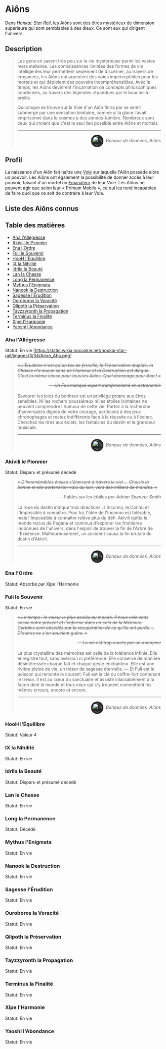 <div id="header"></div>
<script>
    fetch('header.html')
        .then(response => response.text())
        .then(data => {
            document.getElementById('header').innerHTML = data;
        })
        .catch(error => console.error('Error loading header:', error));
</script>

# Aiôns

Dans [_Honkai: Star Rail_](/index.md), les Aiôns sont des êtres mystérieux de dimension supérieure qui sont semblables à des dieux. Ce sont eux qui dirigent l'univers.

## Description

>Les gens en savent très peu sur la vie mystérieuse parmi les vastes mers stellaires. Les connaissances limitées des formes de vie intelligentes leur permettent seulement de discerner, au travers de croyances, les Aiôns qui arpentent des voies imperceptibles pour les mortels et qui déploient des pouvoirs incompréhensibles. Avec le temps, les Aiôns devinrent l'incarnation de concepts philosophiques condensés, au travers des légendes répandues par le bouche-à-oreille.
>
>Quiconque se trouve sur la Voie d'un Aiôn finira par se sentir submergé par une sensation lointaine, comme si la glace l'avait emprisonné dans le cosmos à des années-lumière. Nombreux sont ceux qui croient que c'est le seul lien possible entre Aiôns et mortels.
>
>---
><div align="right" style="font-style: italic;"><img alt="Banque de données icône" src="https://static.wikia.nocookie.net/houkai-star-rail/images/2/2f/Icon_Data_Bank.png" width="30" height="30" style="background: #262626; padding: min(max(calc(15%), 2px), 5px); border-radius: 9999px; vertical-align: middle; margin-right: 8px;">Banque de données, Aiôns</div>

## Profil

La naissance d'un Aiôn fait naître une [Voie](/voies.md) sur laquelle l'Aiôn possède alors un pouvoir. Les Aiôns ont également la possibilité de donner accès à leur pouvoir, faisant d'un mortel un [Émanateur](/emanateurs.md) de leur Voie. Les Aiôns ne peuvent agir que selon leur « Primum Mobile », ce qui les rend incapables de faire quoi que ce soit de contraire à leur Voie.

## Liste des Aiôns connus

## Table des matières
- [Aha l'Allégresse](#aha-lallégresse)
- [Akivili le Pionnier](#akivili-le-pionnier)
- [Ena l'Ordre](#ena-lordre)
- [Fuli le Souvenir](#fuli-le-souvenir)
- [HooH l'Équilibre](#hooh-léquilibre)
- [IX la Nihilité](#ix-la-nihilité)
- [Idrila la Beauté](#idrila-la-beauté)
- [Lan la Chasse](#lan-la-chasse)
- [Long la Permanence](#long-la-permanence)
- [Mythus l'Enigmata](#mythus-lenigmata)
- [Nanook la Destruction](#nanook-la-destruction)
- [Sagesse l'Érudition](#sagesse-lérudition)
- [Ouroboros la Voracité](#ouroboros-la-voracité)
- [Qlipoth la Préservation](#qlipoth-la-préservation)
- [Tayzzyronth la Propagation](#tayzzyronth-la-propagation)
- [Terminus la Finalité](#terminus-la-finalité)
- [Xipe l'Harmonie](#xipe-lharmonie)
- [Yaoshi l'Abondance](#yaoshi-labondance)

### Aha l'Allégresse  
Statut: En vie
[https://static.wikia.nocookie.net/houkai-star-rail/images/3/34/Aeon_Aha.png]
>~~*« L'Érudition n'est qu'un tas de ferraille, la Préservation stupide, la Chasse n'a aucun sens de l'humour et la Destruction est dingue. C'est la même chose pour tous les Aiôns. Quel dommage pour Aha ! »*~~
><div align="right"><i><s>— Un Fou masqué expert autoproclamé en astronomie</s></i></div><br>
>Savourer les joies du bonheur est un privilège propre aux êtres sensibles. Ni les rochers poussiéreux ni les étoiles lointaines ne peuvent comprendre l'humour de cette vie.  
>Partez à la recherche d'adversaires dignes de votre courage, participez à des jeux chronophages et restez indifférents face à la réussite ou à l'échec.  
>Cherchez les rires aux éclats, les fantaisies du destin et la grandeur musicale.
>
>---
><div align="right" style="font-style: italic;"><img alt="Banque de données icône" src="https://static.wikia.nocookie.net/houkai-star-rail/images/2/2f/Icon_Data_Bank.png" width="30" height="30" style="background: #262626; padding: min(max(calc(15%), 2px), 5px); border-radius: 9999px; vertical-align: middle; margin-right: 8px;">Banque de données, Aiôns</div>

### Akivili le Pionnier  
Statut: Disparu et présumé décédé  

>~~*« D'innombrables étoiles s'élancent à travers le ciel ... Choisis la bonne et elle portera ton vœu au loin, vers des milliers de mondes. »*~~
><div align="right"><s>— Fables sur les étoiles <i>par Adrian Spencer Smith</i></s></div><br>
>La roue du destin indique trois directions : l'Inconnu, le Connu et l'Impossible à connaître. Pour lui, l'idée de l'Inconnu est tolérable, mais l'Impossible à connaître relève plus du défi.  
>Akivili quitta le monde reclus de Pegana et continua d'explorer les frontières inconnues de l'univers, dans l'espoir de trouver la fin de l'Arbre de l'Existence. Malheureusement, un accident causa la fin brutale du destin d'Akivili.
>
>---
><div align="right" style="font-style: italic;"><img alt="Banque de données icône" src="https://static.wikia.nocookie.net/houkai-star-rail/images/2/2f/Icon_Data_Bank.png" width="30" height="30" style="background: #262626; padding: min(max(calc(15%), 2px), 5px); border-radius: 9999px; vertical-align: middle; margin-right: 8px;">Banque de données, Aiôns</div>

### Ena l'Ordre  
Statut: Absorbé par Xipe l'Harmonie  

### Fuli le Souvenir  
Statut: En vie  

>~~*« Le temps : le voleur le plus assidu au monde. Il nous vole sans cesse notre présent et l'enferme dans un coin de la Mémoire. Certains sont obsédés par la récupération de ce qu'ils ont perdu ... D'autres ne s'en soucient guère. »*~~
><div align="right"><s>— La vie est trop courte <i>par un anonyme</i></s></div><br>
>La plus crystalline des mémoires est celle de la tolérance infinie. Elle enregistre tout, sans aversion ni préférence. Elle conserve de manière désintéressée chaque fait et chaque geste enchanteur. Elle est une rivière pleine de vie, un trésor de sagesse éternelle.  
>— Et Fuli est le poisson qui remonte le courant. Fuli est la clé du coffre-fort contenant le trésor. Il est au cœur du sanctuaire et assiste inlassablement à la façon dont le monde et tous ceux qui s'y trouvent commettent les mêmes erreurs, encore et encore.
>
>---
><div align="right" style="font-style: italic;"><img alt="Banque de données icône" src="https://static.wikia.nocookie.net/houkai-star-rail/images/2/2f/Icon_Data_Bank.png" width="30" height="30" style="background: #262626; padding: min(max(calc(15%), 2px), 5px); border-radius: 9999px; vertical-align: middle; margin-right: 8px;">Banque de données, Aiôns</div>

### HooH l'Équilibre  
Statut: Valeur 4  

### IX la Nihilité  
Statut: En vie

### Idrila la Beauté  
Statut: Disparu et présumé décédé  

### Lan la Chasse  
Statut: En vie  

### Long la Permanence  
Statut: Décédé  

### Mythus l'Enigmata  
Statut: En vie  

### Nanook la Destruction  
Statut: En vie  

### Sagesse l'Érudition  
Statut: En vie  

### Ouroboros la Voracité  
Statut: En vie  

### Qlipoth la Préservation  
Statut: En vie  

### Tayzzyronth la Propagation  
Statut: En vie  

### Terminus la Finalité  
Statut: En vie  

### Xipe l'Harmonie  
Statut: En vie  

### Yaoshi l'Abondance  
Statut: En vie

